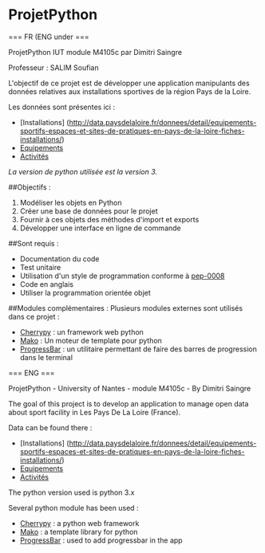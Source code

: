 # ProjetPython
=== FR (ENG under ===

ProjetPython IUT module M4105c par Dimitri Saingre

Professeur : SALIM Soufian

L'objectif de ce projet est de développer une application manipulants des données relatives aux installations sportives de la région Pays de la Loire.

Les données sont présentes ici :
* [Installations] (http://data.paysdelaloire.fr/donnees/detail/equipements-sportifs-espaces-et-sites-de-pratiques-en-pays-de-la-loire-fiches-installations/)
* [Equipements](http://data.paysdelaloire.fr/donnees/detail/equipements-sportifs-espaces-et-sites-de-pratiques-en-pays-de-la-loire-fiches-equipements/)
* [Activités](http://data.paysdelaloire.fr/donnees/detail/equipements-sportifs-espaces-et-sites-de-pratiques-en-pays-de-la-loire-activites-des-fiches-equ/)

*La version de python utilisée est la version 3.*

##Objectifs :
1. Modéliser les objets en Python
2. Créer une base de données pour le projet
3. Fournir à ces objets des méthodes d'import et exports
4. Développer une interface en ligne de commande

##Sont requis :
- Documentation du code
- Test unitaire
- Utilisation d'un style de programmation conforme à [pep-0008](https://www.python.org/dev/peps/pep-0008/)
- Code en anglais
- Utiliser la programmation orientée objet

##Modules complémentaires :
Plusieurs modules externes sont utilisés dans ce projet :
- [Cherrypy](https://github.com/cherrypy/cherrypy) : un framework web python
- [Mako](http://www.makotemplates.org/) : Un moteur de template pour python
- [ProgressBar](https://github.com/coagulant/progressbar-python3) : un utilitaire permettant de faire des barres de progression dans le terminal

=== ENG ===

ProjetPython - University of Nantes - module M4105c - By Dimitri Saingre

The goal of this project is to develop an application to manage open data about sport facility in Les Pays De La Loire (France).

Data can be found there :
* [Installations] (http://data.paysdelaloire.fr/donnees/detail/equipements-sportifs-espaces-et-sites-de-pratiques-en-pays-de-la-loire-fiches-installations/)
* [Equipements](http://data.paysdelaloire.fr/donnees/detail/equipements-sportifs-espaces-et-sites-de-pratiques-en-pays-de-la-loire-fiches-equipements/)
* [Activités](http://data.paysdelaloire.fr/donnees/detail/equipements-sportifs-espaces-et-sites-de-pratiques-en-pays-de-la-loire-activites-des-fiches-equ/)

The python version used is python 3.x

Several python module has been used :
- [Cherrypy](https://github.com/cherrypy/cherrypy) : a python web framework
- [Mako](http://www.makotemplates.org/) : a template library for python
- [ProgressBar](https://github.com/coagulant/progressbar-python3) : used to add progressbar in the app
 
